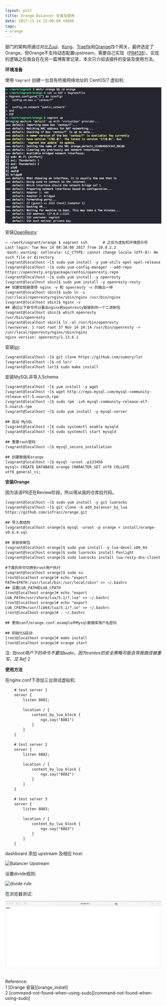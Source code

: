 ```yaml
---
layout: post
title: Orange Balancer 安装及使用
date: 2017-11-14 15:00:00 +0800
tags:
- orange
---
```


部门的架构师通过对比[Zuul][zuul]、[Kong][kong]、[Traefik][traefik]和[Orange][orange]四个网关，最终选定了Orange。但Orange不支持动态配置upstream，需要自己实现（[PR#138][pr138]）。实现的逻辑之后我会在在另一篇博客里记录，本文只介绍该插件的安装及使用方法。

**环境准备**

使用 `Vagrant` 创建一台具有桥接网络地址的 CentOS/7 虚拟机:

![Orange vagrant Environment](/assets/201711/orange_vagrant_env.png)

安装[OpenResty][openresty]:

```
→ ~/work/vagrant/orange $ vagrant ssh       # 之后为虚拟机环境提示符
Last login: Tue Nov 14 08:38:08 2017 from 10.0.2.2
-bash: warning: setlocale: LC_CTYPE: cannot change locale (UTF-8): No such file or directory
[vagrant@localhost ~]$ sudo yum install -y yum-utils epel epel-release
[vagrant@localhost ~]$ sudo yum-config-manager --add-repo https://openresty.org/package/centos/openresty.repo
[vagrant@localhost ~]$ sudo yum install -y openresty
[vagrant@localhost sbin]$ sudo yum install -y openresty-resty
## 创建软链接使得 nginx -v 和 openresty -v 的输出一样
[vagrant@localhost sbin]$ sudo ln -s /usr/local/openresty/nginx/sbin/nginx /usr/bin/nginx
[vagrant@localhost sbin]$ nginx -v
## 通过以下命令可以看出nginx和openresty链接到同一个二进制包
[vagrant@localhost sbin]$ which openresty
/usr/bin/openresty
[vagrant@localhost sbin]$ ls -al /usr/bin/openresty
lrwxrwxrwx. 1 root root 37 Nov 14 14:14 /usr/bin/openresty -> /usr/local/openresty/nginx/sbin/nginx
nginx version: openresty/1.13.6.1
```

安装[lor][lor]:

```
[vagrant@localhost ~]$ git clone https://github.com/sumory/lor
[vagrant@localhost ~]$ cd lor/
[vagrant@localhost lor]$ sudo make install
```

安装MySQL并导入Schema

```
[vagrant@localhost ~]$ yum install -y wget
[vagrant@localhost ~]$ wget http://repo.mysql.com/mysql-community-release-el7-5.noarch.rpm
[vagrant@localhost ~]$ sudo rpm -ivh mysql-community-release-el7-5.noarch.rpm
[vagrant@localhost ~]$ sudo yum install -y mysql-server

## 启动 MySQL
[vagrant@localhost ~]$ sudo systemctl enable mysqld
[vagrant@localhost ~]$ sudo systemctl start mysqld

## 重置root密码
[vagrant@localhost ~]$ mysql_secure_installation

## 创建数据库orange
[vagrant@localhost ~]$ mysql -uroot -p123456
mysql> CREATE DATABASE orange CHARACTER SET utf8 COLLATE utf8_general_ci;
```

**安装Orange**

因为该该PR还在Review阶段，所以得从我的仓库拉代码。

```
[vagrant@localhost ~]$ sudo yum install -y git luarocks
[vagrant@localhost ~]$ git clone -b add_balancer_by_lua https://github.com/infracc/orange.git

## 导入表结构
[vagrant@localhost orange]$ mysql -uroot -p orange < install/orange-v0.6.4.sql

## 安装依赖包
[vagrant@localhost orange]$ sudo yum install -y lua-devel.x86_64
[vagrant@localhost orange]$ sudo luarocks install Penlight
[vagrant@localhost orange]$ sudo luarocks install lua-resty-dns-client

#下面的命令切换到root用户执行
[vagrant@localhost orange]$ sudo su
[root@localhost orange]# echo "export PATH=$PATH:/usr/local/bin:/usr/local/sbin" >> ~/.bashrc
## 设置LUA_PATH和LUA_CPATH
[root@localhost orange]# echo "export LUA_PATH=/usr/share/lua/5.1/?.lua" >> ~/.bashrc
[root@localhost orange]# echo "export LUA_CPATH=/usr/lib64/lua/5.1/?.so" >> ~/.bashrc
[root@localhost orange]# . ~/.bashrc

## 更改conf/orange.conf.example中Mysql数据库用户名密码

## 初始化&启动
[root@localhost orange]# make install
[root@localhost orange]# orange start
```

注: *在root用户下的命令不要加sudo，因为centos的安全策略可能会导致路径被重写，见 Ref 2*

**使用方法**

在nginx.conf下添加三台测试虚拟机:

```
    # test server 1
    server {
        listen 8881;

        location / {
            content_by_lua_block {
                ngx.say("8881")
            }
        }
    }

    # test server 2
    server {
        listen 8882;

        location / {
            content_by_lua_block {
                ngx.say("8882")
            }
        }
    }

    # test server 3
    server {
        listen 8883;

        location / {
            content_by_lua_block {
                ngx.say("8883")
            }
        }
    }
```

dashboard 添加 upstream 及相应 host:

![Balancer Upstream](/assets/201711/balancer_upstream.gif)

设置divide规则:

![divide rule](/assets/201711/test_balancer.gif)

在浏览器测试:

![Test result](/assets/201711/test_result.gif)


<br>
<span class="post-meta">
Reference:
</span>
<br>
<span class="post-meta">
1 [Orange 安装][orange_install] <br>
2 [command-not-found-when-using-sudo][command-not-found-when-using-sudo]
</span>

[kong]: https://github.com/Kong/kong
[traefik]: https://github.com/containous/traefik
[orange]: https://github.com/sumory/orange
[zuul]: https://github.com/Netflix/zuul
[pr138]: https://github.com/sumory/orange/pull/138
[openresty]: http://openresty.org/en/
[lor]: https://github.com/sumory/lor
[orange_install]: http://orange.sumory.com/install/
[command-not-found-when-using-sudo]: https://superuser.com/questions/709515/command-not-found-when-using-sudo
